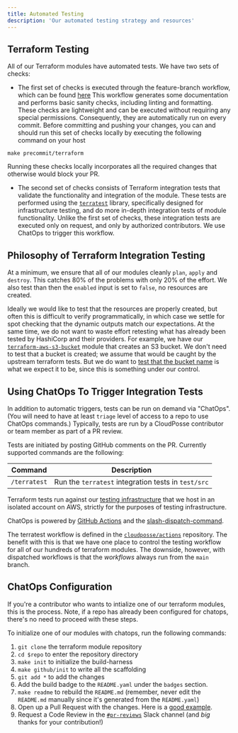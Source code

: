 ```yaml
---
title: Automated Testing
description: 'Our automated testing strategy and resources'
---
```


## Terraform Testing

All of our Terraform modules have automated tests. We have two sets of checks: 

- The first set of checks is executed through the feature-branch workflow, which can be found [here](https://github.com/cloudposse/github-actions-workflows-terraform-module/blob/main/.github/workflows/feature-branch.yml) 
This workflow generates some documentation and performs basic sanity checks, including linting and formatting. These checks are lightweight and can be executed without requiring any special permissions. Consequently, they are automatically run on every commit.
Before committing and pushing your changes, you can and should run this set of checks locally by executing the following command on your host
```
make precommit/terraform
```
Running these checks locally incorporates all the required changes that otherwise would block your PR.

- The second set of checks consists of Terraform integration tests that validate the functionality and integration of the module. These tests are performed using the [`terratest`](https://github.com/gruntwork-io/terratest) library, specifically designed for infrastructure testing, and do more in-depth integration tests of module functionality.
Unlike the first set of checks, these integration tests are executed only on request, and only by authorized contributors. We use ChatOps to trigger this workflow.


## Philosophy of Terraform Integration Testing

At a minimum, we ensure that all of our modules cleanly `plan`, `apply` and `destroy`. This catches 80% of the problems with only 20% of the effort. We also test than then the `enabled` input is set to `false`, no resources are created.

Ideally we would like to test that the resources are properly created, but often this is difficult to verify programmatically, in which case we settle for spot checking that the dynamic outputs match our expectations. At the same time, we do not want to waste effort retesting what has already been tested by HashiCorp and their providers. For example, we have our [`terraform-aws-s3-bucket`](https://github.com/cloudposse/terraform-aws-s3-bucket) module that creates an S3 bucket. We don't need to test that a bucket is created; we assume that would be caught by the upstream terraform tests. But we do want to [test that the bucket name](https://github.com/cloudposse/terraform-aws-s3-bucket/blob/master/test/src/examples_complete_test.go#L38) is what we expect it to be, since this is something under our control.

## Using ChatOps To Trigger Integration Tests

In addition to automatic triggers, tests can be run on demand via "ChatOps". (You will need to have at least `triage` level of access to a repo to use ChatOps commands.) Typically, tests are run by a CloudPosse contributor or team member as part of a PR review.

Tests are initiated by posting GitHub comments on the PR. Currently supported commands are the following:

| Command                                             | Description                                                                        |
|-----------------------------------------------------|------------------------------------------------------------------------------------|
| `/terratest`                                        | Run the `terratest` integration tests in `test/src`                                |


Terraform tests run against our [testing infrastructure](https://github.com/cloudposse/testing.cloudposse.co) that we host in an isolated account on AWS, strictly for the purposes of testing infrastructure.

ChatOps is powered by [GitHub Actions](https://github.com/features/actions) and the [slash-dispatch-command](https://github.com/peter-evans/slash-command-dispatch).

The terratest workflow is defined in the [`cloudposse/actions`](https://github.com/cloudposse/actions/blob/master/.github/workflows/terratest-command.yml) repository. The benefit with this is that we have one place to control the testing
workflow for all of our hundreds of terraform modules. The downside, however, with dispatched workflows is that the _workflows_ always run from the `main` branch.

## ChatOps Configuration

If you're a contributor who wants to intialize one of our terraform modules, this is the process. Note, if a repo has already been configured for chatops, there's no need to proceed with these steps.

To initialize one of our modules with chatops, run the following commands:

1. `git clone` the terraform module repository
1. `cd $repo` to enter the repository directory
1. `make init` to initialize the build-harness
1. `make github/init` to write all the scaffolding
1. `git add *` to add the changes
1. Add the build badge to the `README.yaml` under the `badges` section. 
1. `make readme` to rebuild the `README.md` (remember, never edit the `README.md` manually since it's generated from the `README.yaml`)
1. Open up a Pull Request with the changes. Here is a [good example](https://github.com/cloudposse/terraform-github-repository-webhooks/pull/17).
1. Request a Code Review in the [`#pr-reviews`](https://slack.cloudposse.com) Slack channel (and *big* thanks for your contribution!)
